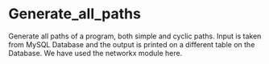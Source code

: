 # Generate_all_paths
Generate all paths of a program, both simple and cyclic paths. Input is taken from MySQL Database and the output is printed on a different table on the Database. We have used the networkx module here.
